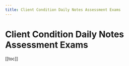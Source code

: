 ```yaml
---
title: Client Condition Daily Notes Assessment Exams
---
```


# Client Condition Daily Notes Assessment Exams

[[toc]]
